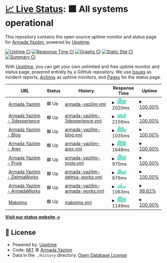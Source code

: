 # [📈 Live Status](https://ArmadaSoftware.github.io/status): <!--live status--> **🟩 All systems operational**

This repository contains the open-source uptime monitor and status page for [Armada Yazılım](https://www.armadayazilim.com/), powered by [Upptime](https://github.com/upptime/upptime).

[![Uptime CI](https://github.com/ArmadaSoftware/status/workflows/Uptime%20CI/badge.svg)](https://github.com/ArmadaSoftware/status/actions?query=workflow%3A%22Uptime+CI%22)
[![Response Time CI](https://github.com/ArmadaSoftware/status/workflows/Response%20Time%20CI/badge.svg)](https://github.com/ArmadaSoftware/status/actions?query=workflow%3A%22Response+Time+CI%22)
[![Graphs CI](https://github.com/ArmadaSoftware/status/workflows/Graphs%20CI/badge.svg)](https://github.com/ArmadaSoftware/status/actions?query=workflow%3A%22Graphs+CI%22)
[![Static Site CI](https://github.com/ArmadaSoftware/status/workflows/Static%20Site%20CI/badge.svg)](https://github.com/ArmadaSoftware/status/actions?query=workflow%3A%22Static+Site+CI%22)
[![Summary CI](https://github.com/ArmadaSoftware/status/workflows/Summary%20CI/badge.svg)](https://github.com/ArmadaSoftware/status/actions?query=workflow%3A%22Summary+CI%22)

With [Upptime](https://upptime.js.org), you can get your own unlimited and free uptime monitor and status page, powered entirely by a GitHub repository. We use [Issues](https://github.com/ArmadaSoftware/status/issues) as incident reports, [Actions](https://github.com/ArmadaSoftware/status/actions) as uptime monitors, and [Pages](https://ArmadaSoftware.github.io/status) for the status page.

<!--start: status pages-->
<!-- This summary is generated by Upptime (https://github.com/upptime/upptime) -->
<!-- Do not edit this manually, your changes will be overwritten -->
<!-- prettier-ignore -->
| URL | Status | History | Response Time | Uptime |
| --- | ------ | ------- | ------------- | ------ |
| <img alt="" src="https://icons.duckduckgo.com/ip3/armadayazilim.com.ico" height="13"> [Armada Yazılım](https://armadayazilim.com/) | 🟩 Up | [armada-yazilim.yml](https://github.com/ArmadaSoftware/status/commits/HEAD/history/armada-yazilim.yml) | <details><summary><img alt="Response time graph" src="./graphs/armada-yazilim/response-time-week.png" height="20"> 2020ms</summary><br><a href="https://status.armadayazilim.com/history/armada-yazilim"><img alt="Response time 2917" src="https://img.shields.io/endpoint?url=https%3A%2F%2Fraw.githubusercontent.com%2FArmadaSoftware%2Fstatus%2FHEAD%2Fapi%2Farmada-yazilim%2Fresponse-time.json"></a><br><a href="https://status.armadayazilim.com/history/armada-yazilim"><img alt="24-hour response time 1868" src="https://img.shields.io/endpoint?url=https%3A%2F%2Fraw.githubusercontent.com%2FArmadaSoftware%2Fstatus%2FHEAD%2Fapi%2Farmada-yazilim%2Fresponse-time-day.json"></a><br><a href="https://status.armadayazilim.com/history/armada-yazilim"><img alt="7-day response time 2020" src="https://img.shields.io/endpoint?url=https%3A%2F%2Fraw.githubusercontent.com%2FArmadaSoftware%2Fstatus%2FHEAD%2Fapi%2Farmada-yazilim%2Fresponse-time-week.json"></a><br><a href="https://status.armadayazilim.com/history/armada-yazilim"><img alt="30-day response time 2906" src="https://img.shields.io/endpoint?url=https%3A%2F%2Fraw.githubusercontent.com%2FArmadaSoftware%2Fstatus%2FHEAD%2Fapi%2Farmada-yazilim%2Fresponse-time-month.json"></a><br><a href="https://status.armadayazilim.com/history/armada-yazilim"><img alt="1-year response time 2917" src="https://img.shields.io/endpoint?url=https%3A%2F%2Fraw.githubusercontent.com%2FArmadaSoftware%2Fstatus%2FHEAD%2Fapi%2Farmada-yazilim%2Fresponse-time-year.json"></a></details> | <details><summary><a href="https://status.armadayazilim.com/history/armada-yazilim">100.00%</a></summary><a href="https://status.armadayazilim.com/history/armada-yazilim"><img alt="All-time uptime 99.94%" src="https://img.shields.io/endpoint?url=https%3A%2F%2Fraw.githubusercontent.com%2FArmadaSoftware%2Fstatus%2FHEAD%2Fapi%2Farmada-yazilim%2Fuptime.json"></a><br><a href="https://status.armadayazilim.com/history/armada-yazilim"><img alt="24-hour uptime 100.00%" src="https://img.shields.io/endpoint?url=https%3A%2F%2Fraw.githubusercontent.com%2FArmadaSoftware%2Fstatus%2FHEAD%2Fapi%2Farmada-yazilim%2Fuptime-day.json"></a><br><a href="https://status.armadayazilim.com/history/armada-yazilim"><img alt="7-day uptime 100.00%" src="https://img.shields.io/endpoint?url=https%3A%2F%2Fraw.githubusercontent.com%2FArmadaSoftware%2Fstatus%2FHEAD%2Fapi%2Farmada-yazilim%2Fuptime-week.json"></a><br><a href="https://status.armadayazilim.com/history/armada-yazilim"><img alt="30-day uptime 100.00%" src="https://img.shields.io/endpoint?url=https%3A%2F%2Fraw.githubusercontent.com%2FArmadaSoftware%2Fstatus%2FHEAD%2Fapi%2Farmada-yazilim%2Fuptime-month.json"></a><br><a href="https://status.armadayazilim.com/history/armada-yazilim"><img alt="1-year uptime 99.94%" src="https://img.shields.io/endpoint?url=https%3A%2F%2Fraw.githubusercontent.com%2FArmadaSoftware%2Fstatus%2FHEAD%2Fapi%2Farmada-yazilim%2Fuptime-year.json"></a></details>
| <img alt="" src="https://icons.duckduckgo.com/ip3/3dexperience.armadayazilim.com.ico" height="13"> [Armada Yazılım - 3dexperience](https://3dexperience.armadayazilim.com/) | 🟩 Up | [armada-yazilim-3dexperience.yml](https://github.com/ArmadaSoftware/status/commits/HEAD/history/armada-yazilim-3dexperience.yml) | <details><summary><img alt="Response time graph" src="./graphs/armada-yazilim-3dexperience/response-time-week.png" height="20"> 2156ms</summary><br><a href="https://status.armadayazilim.com/history/armada-yazilim-3dexperience"><img alt="Response time 3233" src="https://img.shields.io/endpoint?url=https%3A%2F%2Fraw.githubusercontent.com%2FArmadaSoftware%2Fstatus%2FHEAD%2Fapi%2Farmada-yazilim-3dexperience%2Fresponse-time.json"></a><br><a href="https://status.armadayazilim.com/history/armada-yazilim-3dexperience"><img alt="24-hour response time 1955" src="https://img.shields.io/endpoint?url=https%3A%2F%2Fraw.githubusercontent.com%2FArmadaSoftware%2Fstatus%2FHEAD%2Fapi%2Farmada-yazilim-3dexperience%2Fresponse-time-day.json"></a><br><a href="https://status.armadayazilim.com/history/armada-yazilim-3dexperience"><img alt="7-day response time 2156" src="https://img.shields.io/endpoint?url=https%3A%2F%2Fraw.githubusercontent.com%2FArmadaSoftware%2Fstatus%2FHEAD%2Fapi%2Farmada-yazilim-3dexperience%2Fresponse-time-week.json"></a><br><a href="https://status.armadayazilim.com/history/armada-yazilim-3dexperience"><img alt="30-day response time 2130" src="https://img.shields.io/endpoint?url=https%3A%2F%2Fraw.githubusercontent.com%2FArmadaSoftware%2Fstatus%2FHEAD%2Fapi%2Farmada-yazilim-3dexperience%2Fresponse-time-month.json"></a><br><a href="https://status.armadayazilim.com/history/armada-yazilim-3dexperience"><img alt="1-year response time 3233" src="https://img.shields.io/endpoint?url=https%3A%2F%2Fraw.githubusercontent.com%2FArmadaSoftware%2Fstatus%2FHEAD%2Fapi%2Farmada-yazilim-3dexperience%2Fresponse-time-year.json"></a></details> | <details><summary><a href="https://status.armadayazilim.com/history/armada-yazilim-3dexperience">100.00%</a></summary><a href="https://status.armadayazilim.com/history/armada-yazilim-3dexperience"><img alt="All-time uptime 98.99%" src="https://img.shields.io/endpoint?url=https%3A%2F%2Fraw.githubusercontent.com%2FArmadaSoftware%2Fstatus%2FHEAD%2Fapi%2Farmada-yazilim-3dexperience%2Fuptime.json"></a><br><a href="https://status.armadayazilim.com/history/armada-yazilim-3dexperience"><img alt="24-hour uptime 100.00%" src="https://img.shields.io/endpoint?url=https%3A%2F%2Fraw.githubusercontent.com%2FArmadaSoftware%2Fstatus%2FHEAD%2Fapi%2Farmada-yazilim-3dexperience%2Fuptime-day.json"></a><br><a href="https://status.armadayazilim.com/history/armada-yazilim-3dexperience"><img alt="7-day uptime 100.00%" src="https://img.shields.io/endpoint?url=https%3A%2F%2Fraw.githubusercontent.com%2FArmadaSoftware%2Fstatus%2FHEAD%2Fapi%2Farmada-yazilim-3dexperience%2Fuptime-week.json"></a><br><a href="https://status.armadayazilim.com/history/armada-yazilim-3dexperience"><img alt="30-day uptime 98.95%" src="https://img.shields.io/endpoint?url=https%3A%2F%2Fraw.githubusercontent.com%2FArmadaSoftware%2Fstatus%2FHEAD%2Fapi%2Farmada-yazilim-3dexperience%2Fuptime-month.json"></a><br><a href="https://status.armadayazilim.com/history/armada-yazilim-3dexperience"><img alt="1-year uptime 98.99%" src="https://img.shields.io/endpoint?url=https%3A%2F%2Fraw.githubusercontent.com%2FArmadaSoftware%2Fstatus%2FHEAD%2Fapi%2Farmada-yazilim-3dexperience%2Fuptime-year.json"></a></details>
| <img alt="" src="https://icons.duckduckgo.com/ip3/blog.armadayazilim.com.ico" height="13"> [Armada Yazılım - Blog](https://blog.armadayazilim.com/) | 🟩 Up | [armada-yazilim-blog.yml](https://github.com/ArmadaSoftware/status/commits/HEAD/history/armada-yazilim-blog.yml) | <details><summary><img alt="Response time graph" src="./graphs/armada-yazilim-blog/response-time-week.png" height="20"> 1035ms</summary><br><a href="https://status.armadayazilim.com/history/armada-yazilim-blog"><img alt="Response time 2857" src="https://img.shields.io/endpoint?url=https%3A%2F%2Fraw.githubusercontent.com%2FArmadaSoftware%2Fstatus%2FHEAD%2Fapi%2Farmada-yazilim-blog%2Fresponse-time.json"></a><br><a href="https://status.armadayazilim.com/history/armada-yazilim-blog"><img alt="24-hour response time 805" src="https://img.shields.io/endpoint?url=https%3A%2F%2Fraw.githubusercontent.com%2FArmadaSoftware%2Fstatus%2FHEAD%2Fapi%2Farmada-yazilim-blog%2Fresponse-time-day.json"></a><br><a href="https://status.armadayazilim.com/history/armada-yazilim-blog"><img alt="7-day response time 1035" src="https://img.shields.io/endpoint?url=https%3A%2F%2Fraw.githubusercontent.com%2FArmadaSoftware%2Fstatus%2FHEAD%2Fapi%2Farmada-yazilim-blog%2Fresponse-time-week.json"></a><br><a href="https://status.armadayazilim.com/history/armada-yazilim-blog"><img alt="30-day response time 903" src="https://img.shields.io/endpoint?url=https%3A%2F%2Fraw.githubusercontent.com%2FArmadaSoftware%2Fstatus%2FHEAD%2Fapi%2Farmada-yazilim-blog%2Fresponse-time-month.json"></a><br><a href="https://status.armadayazilim.com/history/armada-yazilim-blog"><img alt="1-year response time 2857" src="https://img.shields.io/endpoint?url=https%3A%2F%2Fraw.githubusercontent.com%2FArmadaSoftware%2Fstatus%2FHEAD%2Fapi%2Farmada-yazilim-blog%2Fresponse-time-year.json"></a></details> | <details><summary><a href="https://status.armadayazilim.com/history/armada-yazilim-blog">100.00%</a></summary><a href="https://status.armadayazilim.com/history/armada-yazilim-blog"><img alt="All-time uptime 98.19%" src="https://img.shields.io/endpoint?url=https%3A%2F%2Fraw.githubusercontent.com%2FArmadaSoftware%2Fstatus%2FHEAD%2Fapi%2Farmada-yazilim-blog%2Fuptime.json"></a><br><a href="https://status.armadayazilim.com/history/armada-yazilim-blog"><img alt="24-hour uptime 100.00%" src="https://img.shields.io/endpoint?url=https%3A%2F%2Fraw.githubusercontent.com%2FArmadaSoftware%2Fstatus%2FHEAD%2Fapi%2Farmada-yazilim-blog%2Fuptime-day.json"></a><br><a href="https://status.armadayazilim.com/history/armada-yazilim-blog"><img alt="7-day uptime 100.00%" src="https://img.shields.io/endpoint?url=https%3A%2F%2Fraw.githubusercontent.com%2FArmadaSoftware%2Fstatus%2FHEAD%2Fapi%2Farmada-yazilim-blog%2Fuptime-week.json"></a><br><a href="https://status.armadayazilim.com/history/armada-yazilim-blog"><img alt="30-day uptime 96.08%" src="https://img.shields.io/endpoint?url=https%3A%2F%2Fraw.githubusercontent.com%2FArmadaSoftware%2Fstatus%2FHEAD%2Fapi%2Farmada-yazilim-blog%2Fuptime-month.json"></a><br><a href="https://status.armadayazilim.com/history/armada-yazilim-blog"><img alt="1-year uptime 98.19%" src="https://img.shields.io/endpoint?url=https%3A%2F%2Fraw.githubusercontent.com%2FArmadaSoftware%2Fstatus%2FHEAD%2Fapi%2Farmada-yazilim-blog%2Fuptime-year.json"></a></details>
| <img alt="" src="https://icons.duckduckgo.com/ip3/arex.armadayazilim.com.ico" height="13"> [Armada Yazılım - Arex](https://arex.armadayazilim.com/) | 🟩 Up | [armada-yazilim-arex.yml](https://github.com/ArmadaSoftware/status/commits/HEAD/history/armada-yazilim-arex.yml) | <details><summary><img alt="Response time graph" src="./graphs/armada-yazilim-arex/response-time-week.png" height="20"> 1648ms</summary><br><a href="https://status.armadayazilim.com/history/armada-yazilim-arex"><img alt="Response time 3559" src="https://img.shields.io/endpoint?url=https%3A%2F%2Fraw.githubusercontent.com%2FArmadaSoftware%2Fstatus%2FHEAD%2Fapi%2Farmada-yazilim-arex%2Fresponse-time.json"></a><br><a href="https://status.armadayazilim.com/history/armada-yazilim-arex"><img alt="24-hour response time 1517" src="https://img.shields.io/endpoint?url=https%3A%2F%2Fraw.githubusercontent.com%2FArmadaSoftware%2Fstatus%2FHEAD%2Fapi%2Farmada-yazilim-arex%2Fresponse-time-day.json"></a><br><a href="https://status.armadayazilim.com/history/armada-yazilim-arex"><img alt="7-day response time 1648" src="https://img.shields.io/endpoint?url=https%3A%2F%2Fraw.githubusercontent.com%2FArmadaSoftware%2Fstatus%2FHEAD%2Fapi%2Farmada-yazilim-arex%2Fresponse-time-week.json"></a><br><a href="https://status.armadayazilim.com/history/armada-yazilim-arex"><img alt="30-day response time 1666" src="https://img.shields.io/endpoint?url=https%3A%2F%2Fraw.githubusercontent.com%2FArmadaSoftware%2Fstatus%2FHEAD%2Fapi%2Farmada-yazilim-arex%2Fresponse-time-month.json"></a><br><a href="https://status.armadayazilim.com/history/armada-yazilim-arex"><img alt="1-year response time 3559" src="https://img.shields.io/endpoint?url=https%3A%2F%2Fraw.githubusercontent.com%2FArmadaSoftware%2Fstatus%2FHEAD%2Fapi%2Farmada-yazilim-arex%2Fresponse-time-year.json"></a></details> | <details><summary><a href="https://status.armadayazilim.com/history/armada-yazilim-arex">100.00%</a></summary><a href="https://status.armadayazilim.com/history/armada-yazilim-arex"><img alt="All-time uptime 98.94%" src="https://img.shields.io/endpoint?url=https%3A%2F%2Fraw.githubusercontent.com%2FArmadaSoftware%2Fstatus%2FHEAD%2Fapi%2Farmada-yazilim-arex%2Fuptime.json"></a><br><a href="https://status.armadayazilim.com/history/armada-yazilim-arex"><img alt="24-hour uptime 100.00%" src="https://img.shields.io/endpoint?url=https%3A%2F%2Fraw.githubusercontent.com%2FArmadaSoftware%2Fstatus%2FHEAD%2Fapi%2Farmada-yazilim-arex%2Fuptime-day.json"></a><br><a href="https://status.armadayazilim.com/history/armada-yazilim-arex"><img alt="7-day uptime 100.00%" src="https://img.shields.io/endpoint?url=https%3A%2F%2Fraw.githubusercontent.com%2FArmadaSoftware%2Fstatus%2FHEAD%2Fapi%2Farmada-yazilim-arex%2Fuptime-week.json"></a><br><a href="https://status.armadayazilim.com/history/armada-yazilim-arex"><img alt="30-day uptime 100.00%" src="https://img.shields.io/endpoint?url=https%3A%2F%2Fraw.githubusercontent.com%2FArmadaSoftware%2Fstatus%2FHEAD%2Fapi%2Farmada-yazilim-arex%2Fuptime-month.json"></a><br><a href="https://status.armadayazilim.com/history/armada-yazilim-arex"><img alt="1-year uptime 98.94%" src="https://img.shields.io/endpoint?url=https%3A%2F%2Fraw.githubusercontent.com%2FArmadaSoftware%2Fstatus%2FHEAD%2Fapi%2Farmada-yazilim-arex%2Fuptime-year.json"></a></details>
| <img alt="" src="https://icons.duckduckgo.com/ip3/proje.armadayazilim.com.ico" height="13"> [Armada Yazılım - Proje](https://proje.armadayazilim.com/) | 🟩 Up | [armada-yazilim-proje.yml](https://github.com/ArmadaSoftware/status/commits/HEAD/history/armada-yazilim-proje.yml) | <details><summary><img alt="Response time graph" src="./graphs/armada-yazilim-proje/response-time-week.png" height="20"> 970ms</summary><br><a href="https://status.armadayazilim.com/history/armada-yazilim-proje"><img alt="Response time 1106" src="https://img.shields.io/endpoint?url=https%3A%2F%2Fraw.githubusercontent.com%2FArmadaSoftware%2Fstatus%2FHEAD%2Fapi%2Farmada-yazilim-proje%2Fresponse-time.json"></a><br><a href="https://status.armadayazilim.com/history/armada-yazilim-proje"><img alt="24-hour response time 884" src="https://img.shields.io/endpoint?url=https%3A%2F%2Fraw.githubusercontent.com%2FArmadaSoftware%2Fstatus%2FHEAD%2Fapi%2Farmada-yazilim-proje%2Fresponse-time-day.json"></a><br><a href="https://status.armadayazilim.com/history/armada-yazilim-proje"><img alt="7-day response time 970" src="https://img.shields.io/endpoint?url=https%3A%2F%2Fraw.githubusercontent.com%2FArmadaSoftware%2Fstatus%2FHEAD%2Fapi%2Farmada-yazilim-proje%2Fresponse-time-week.json"></a><br><a href="https://status.armadayazilim.com/history/armada-yazilim-proje"><img alt="30-day response time 988" src="https://img.shields.io/endpoint?url=https%3A%2F%2Fraw.githubusercontent.com%2FArmadaSoftware%2Fstatus%2FHEAD%2Fapi%2Farmada-yazilim-proje%2Fresponse-time-month.json"></a><br><a href="https://status.armadayazilim.com/history/armada-yazilim-proje"><img alt="1-year response time 1106" src="https://img.shields.io/endpoint?url=https%3A%2F%2Fraw.githubusercontent.com%2FArmadaSoftware%2Fstatus%2FHEAD%2Fapi%2Farmada-yazilim-proje%2Fresponse-time-year.json"></a></details> | <details><summary><a href="https://status.armadayazilim.com/history/armada-yazilim-proje">100.00%</a></summary><a href="https://status.armadayazilim.com/history/armada-yazilim-proje"><img alt="All-time uptime 99.99%" src="https://img.shields.io/endpoint?url=https%3A%2F%2Fraw.githubusercontent.com%2FArmadaSoftware%2Fstatus%2FHEAD%2Fapi%2Farmada-yazilim-proje%2Fuptime.json"></a><br><a href="https://status.armadayazilim.com/history/armada-yazilim-proje"><img alt="24-hour uptime 100.00%" src="https://img.shields.io/endpoint?url=https%3A%2F%2Fraw.githubusercontent.com%2FArmadaSoftware%2Fstatus%2FHEAD%2Fapi%2Farmada-yazilim-proje%2Fuptime-day.json"></a><br><a href="https://status.armadayazilim.com/history/armada-yazilim-proje"><img alt="7-day uptime 100.00%" src="https://img.shields.io/endpoint?url=https%3A%2F%2Fraw.githubusercontent.com%2FArmadaSoftware%2Fstatus%2FHEAD%2Fapi%2Farmada-yazilim-proje%2Fuptime-week.json"></a><br><a href="https://status.armadayazilim.com/history/armada-yazilim-proje"><img alt="30-day uptime 100.00%" src="https://img.shields.io/endpoint?url=https%3A%2F%2Fraw.githubusercontent.com%2FArmadaSoftware%2Fstatus%2FHEAD%2Fapi%2Farmada-yazilim-proje%2Fuptime-month.json"></a><br><a href="https://status.armadayazilim.com/history/armada-yazilim-proje"><img alt="1-year uptime 99.99%" src="https://img.shields.io/endpoint?url=https%3A%2F%2Fraw.githubusercontent.com%2FArmadaSoftware%2Fstatus%2FHEAD%2Fapi%2Farmada-yazilim-proje%2Fuptime-year.json"></a></details>
| <img alt="" src="https://icons.duckduckgo.com/ip3/delmiaworks.armadayazilim.com.ico" height="13"> [Armada Yazılım - DelmiaWorks](https://delmiaworks.armadayazilim.com/) | 🟩 Up | [armada-yazilim-delmia-works.yml](https://github.com/ArmadaSoftware/status/commits/HEAD/history/armada-yazilim-delmia-works.yml) | <details><summary><img alt="Response time graph" src="./graphs/armada-yazilim-delmia-works/response-time-week.png" height="20"> 876ms</summary><br><a href="https://status.armadayazilim.com/history/armada-yazilim-delmia-works"><img alt="Response time 992" src="https://img.shields.io/endpoint?url=https%3A%2F%2Fraw.githubusercontent.com%2FArmadaSoftware%2Fstatus%2FHEAD%2Fapi%2Farmada-yazilim-delmia-works%2Fresponse-time.json"></a><br><a href="https://status.armadayazilim.com/history/armada-yazilim-delmia-works"><img alt="24-hour response time 836" src="https://img.shields.io/endpoint?url=https%3A%2F%2Fraw.githubusercontent.com%2FArmadaSoftware%2Fstatus%2FHEAD%2Fapi%2Farmada-yazilim-delmia-works%2Fresponse-time-day.json"></a><br><a href="https://status.armadayazilim.com/history/armada-yazilim-delmia-works"><img alt="7-day response time 876" src="https://img.shields.io/endpoint?url=https%3A%2F%2Fraw.githubusercontent.com%2FArmadaSoftware%2Fstatus%2FHEAD%2Fapi%2Farmada-yazilim-delmia-works%2Fresponse-time-week.json"></a><br><a href="https://status.armadayazilim.com/history/armada-yazilim-delmia-works"><img alt="30-day response time 932" src="https://img.shields.io/endpoint?url=https%3A%2F%2Fraw.githubusercontent.com%2FArmadaSoftware%2Fstatus%2FHEAD%2Fapi%2Farmada-yazilim-delmia-works%2Fresponse-time-month.json"></a><br><a href="https://status.armadayazilim.com/history/armada-yazilim-delmia-works"><img alt="1-year response time 992" src="https://img.shields.io/endpoint?url=https%3A%2F%2Fraw.githubusercontent.com%2FArmadaSoftware%2Fstatus%2FHEAD%2Fapi%2Farmada-yazilim-delmia-works%2Fresponse-time-year.json"></a></details> | <details><summary><a href="https://status.armadayazilim.com/history/armada-yazilim-delmia-works">100.00%</a></summary><a href="https://status.armadayazilim.com/history/armada-yazilim-delmia-works"><img alt="All-time uptime 99.89%" src="https://img.shields.io/endpoint?url=https%3A%2F%2Fraw.githubusercontent.com%2FArmadaSoftware%2Fstatus%2FHEAD%2Fapi%2Farmada-yazilim-delmia-works%2Fuptime.json"></a><br><a href="https://status.armadayazilim.com/history/armada-yazilim-delmia-works"><img alt="24-hour uptime 100.00%" src="https://img.shields.io/endpoint?url=https%3A%2F%2Fraw.githubusercontent.com%2FArmadaSoftware%2Fstatus%2FHEAD%2Fapi%2Farmada-yazilim-delmia-works%2Fuptime-day.json"></a><br><a href="https://status.armadayazilim.com/history/armada-yazilim-delmia-works"><img alt="7-day uptime 100.00%" src="https://img.shields.io/endpoint?url=https%3A%2F%2Fraw.githubusercontent.com%2FArmadaSoftware%2Fstatus%2FHEAD%2Fapi%2Farmada-yazilim-delmia-works%2Fuptime-week.json"></a><br><a href="https://status.armadayazilim.com/history/armada-yazilim-delmia-works"><img alt="30-day uptime 98.97%" src="https://img.shields.io/endpoint?url=https%3A%2F%2Fraw.githubusercontent.com%2FArmadaSoftware%2Fstatus%2FHEAD%2Fapi%2Farmada-yazilim-delmia-works%2Fuptime-month.json"></a><br><a href="https://status.armadayazilim.com/history/armada-yazilim-delmia-works"><img alt="1-year uptime 99.89%" src="https://img.shields.io/endpoint?url=https%3A%2F%2Fraw.githubusercontent.com%2FArmadaSoftware%2Fstatus%2FHEAD%2Fapi%2Farmada-yazilim-delmia-works%2Fuptime-year.json"></a></details>
| <img alt="" src="https://icons.duckduckgo.com/ip3/armadaworks.net.ico" height="13"> [Armada Yazılım - ArmadaWorks](https://armadaworks.net/) | 🟩 Up | [armada-yazilim-armada-works.yml](https://github.com/ArmadaSoftware/status/commits/HEAD/history/armada-yazilim-armada-works.yml) | <details><summary><img alt="Response time graph" src="./graphs/armada-yazilim-armada-works/response-time-week.png" height="20"> 1063ms</summary><br><a href="https://status.armadayazilim.com/history/armada-yazilim-armada-works"><img alt="Response time 1223" src="https://img.shields.io/endpoint?url=https%3A%2F%2Fraw.githubusercontent.com%2FArmadaSoftware%2Fstatus%2FHEAD%2Fapi%2Farmada-yazilim-armada-works%2Fresponse-time.json"></a><br><a href="https://status.armadayazilim.com/history/armada-yazilim-armada-works"><img alt="24-hour response time 765" src="https://img.shields.io/endpoint?url=https%3A%2F%2Fraw.githubusercontent.com%2FArmadaSoftware%2Fstatus%2FHEAD%2Fapi%2Farmada-yazilim-armada-works%2Fresponse-time-day.json"></a><br><a href="https://status.armadayazilim.com/history/armada-yazilim-armada-works"><img alt="7-day response time 1063" src="https://img.shields.io/endpoint?url=https%3A%2F%2Fraw.githubusercontent.com%2FArmadaSoftware%2Fstatus%2FHEAD%2Fapi%2Farmada-yazilim-armada-works%2Fresponse-time-week.json"></a><br><a href="https://status.armadayazilim.com/history/armada-yazilim-armada-works"><img alt="30-day response time 1337" src="https://img.shields.io/endpoint?url=https%3A%2F%2Fraw.githubusercontent.com%2FArmadaSoftware%2Fstatus%2FHEAD%2Fapi%2Farmada-yazilim-armada-works%2Fresponse-time-month.json"></a><br><a href="https://status.armadayazilim.com/history/armada-yazilim-armada-works"><img alt="1-year response time 1223" src="https://img.shields.io/endpoint?url=https%3A%2F%2Fraw.githubusercontent.com%2FArmadaSoftware%2Fstatus%2FHEAD%2Fapi%2Farmada-yazilim-armada-works%2Fresponse-time-year.json"></a></details> | <details><summary><a href="https://status.armadayazilim.com/history/armada-yazilim-armada-works">99.62%</a></summary><a href="https://status.armadayazilim.com/history/armada-yazilim-armada-works"><img alt="All-time uptime 99.95%" src="https://img.shields.io/endpoint?url=https%3A%2F%2Fraw.githubusercontent.com%2FArmadaSoftware%2Fstatus%2FHEAD%2Fapi%2Farmada-yazilim-armada-works%2Fuptime.json"></a><br><a href="https://status.armadayazilim.com/history/armada-yazilim-armada-works"><img alt="24-hour uptime 100.00%" src="https://img.shields.io/endpoint?url=https%3A%2F%2Fraw.githubusercontent.com%2FArmadaSoftware%2Fstatus%2FHEAD%2Fapi%2Farmada-yazilim-armada-works%2Fuptime-day.json"></a><br><a href="https://status.armadayazilim.com/history/armada-yazilim-armada-works"><img alt="7-day uptime 99.62%" src="https://img.shields.io/endpoint?url=https%3A%2F%2Fraw.githubusercontent.com%2FArmadaSoftware%2Fstatus%2FHEAD%2Fapi%2Farmada-yazilim-armada-works%2Fuptime-week.json"></a><br><a href="https://status.armadayazilim.com/history/armada-yazilim-armada-works"><img alt="30-day uptime 99.61%" src="https://img.shields.io/endpoint?url=https%3A%2F%2Fraw.githubusercontent.com%2FArmadaSoftware%2Fstatus%2FHEAD%2Fapi%2Farmada-yazilim-armada-works%2Fuptime-month.json"></a><br><a href="https://status.armadayazilim.com/history/armada-yazilim-armada-works"><img alt="1-year uptime 99.95%" src="https://img.shields.io/endpoint?url=https%3A%2F%2Fraw.githubusercontent.com%2FArmadaSoftware%2Fstatus%2FHEAD%2Fapi%2Farmada-yazilim-armada-works%2Fuptime-year.json"></a></details>
| <img alt="" src="https://icons.duckduckgo.com/ip3/maksimo.com.ico" height="13"> [Maksimo](https://maksimo.com/) | 🟩 Up | [maksimo.yml](https://github.com/ArmadaSoftware/status/commits/HEAD/history/maksimo.yml) | <details><summary><img alt="Response time graph" src="./graphs/maksimo/response-time-week.png" height="20"> 1149ms</summary><br><a href="https://status.armadayazilim.com/history/maksimo"><img alt="Response time 1139" src="https://img.shields.io/endpoint?url=https%3A%2F%2Fraw.githubusercontent.com%2FArmadaSoftware%2Fstatus%2FHEAD%2Fapi%2Fmaksimo%2Fresponse-time.json"></a><br><a href="https://status.armadayazilim.com/history/maksimo"><img alt="24-hour response time 1071" src="https://img.shields.io/endpoint?url=https%3A%2F%2Fraw.githubusercontent.com%2FArmadaSoftware%2Fstatus%2FHEAD%2Fapi%2Fmaksimo%2Fresponse-time-day.json"></a><br><a href="https://status.armadayazilim.com/history/maksimo"><img alt="7-day response time 1149" src="https://img.shields.io/endpoint?url=https%3A%2F%2Fraw.githubusercontent.com%2FArmadaSoftware%2Fstatus%2FHEAD%2Fapi%2Fmaksimo%2Fresponse-time-week.json"></a><br><a href="https://status.armadayazilim.com/history/maksimo"><img alt="30-day response time 1205" src="https://img.shields.io/endpoint?url=https%3A%2F%2Fraw.githubusercontent.com%2FArmadaSoftware%2Fstatus%2FHEAD%2Fapi%2Fmaksimo%2Fresponse-time-month.json"></a><br><a href="https://status.armadayazilim.com/history/maksimo"><img alt="1-year response time 1139" src="https://img.shields.io/endpoint?url=https%3A%2F%2Fraw.githubusercontent.com%2FArmadaSoftware%2Fstatus%2FHEAD%2Fapi%2Fmaksimo%2Fresponse-time-year.json"></a></details> | <details><summary><a href="https://status.armadayazilim.com/history/maksimo">100.00%</a></summary><a href="https://status.armadayazilim.com/history/maksimo"><img alt="All-time uptime 99.42%" src="https://img.shields.io/endpoint?url=https%3A%2F%2Fraw.githubusercontent.com%2FArmadaSoftware%2Fstatus%2FHEAD%2Fapi%2Fmaksimo%2Fuptime.json"></a><br><a href="https://status.armadayazilim.com/history/maksimo"><img alt="24-hour uptime 100.00%" src="https://img.shields.io/endpoint?url=https%3A%2F%2Fraw.githubusercontent.com%2FArmadaSoftware%2Fstatus%2FHEAD%2Fapi%2Fmaksimo%2Fuptime-day.json"></a><br><a href="https://status.armadayazilim.com/history/maksimo"><img alt="7-day uptime 100.00%" src="https://img.shields.io/endpoint?url=https%3A%2F%2Fraw.githubusercontent.com%2FArmadaSoftware%2Fstatus%2FHEAD%2Fapi%2Fmaksimo%2Fuptime-week.json"></a><br><a href="https://status.armadayazilim.com/history/maksimo"><img alt="30-day uptime 100.00%" src="https://img.shields.io/endpoint?url=https%3A%2F%2Fraw.githubusercontent.com%2FArmadaSoftware%2Fstatus%2FHEAD%2Fapi%2Fmaksimo%2Fuptime-month.json"></a><br><a href="https://status.armadayazilim.com/history/maksimo"><img alt="1-year uptime 99.42%" src="https://img.shields.io/endpoint?url=https%3A%2F%2Fraw.githubusercontent.com%2FArmadaSoftware%2Fstatus%2FHEAD%2Fapi%2Fmaksimo%2Fuptime-year.json"></a></details>

<!--end: status pages-->

[**Visit our status website →**](https://ArmadaSoftware.github.io/status)

## 📄 License

- Powered by: [Upptime](https://github.com/upptime/upptime)
- Code: [MIT](./LICENSE) © [Armada Yazılım](https://www.armadayazilim.com/)
- Data in the `./history` directory: [Open Database License](https://opendatacommons.org/licenses/odbl/1-0/)
